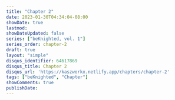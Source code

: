 ```yaml
---
title: "Chapter 2"
date: 2023-01-30T04:34:04-08:00
showDate: true
lastmod:
showDateUpdated: false
series: ["beKnighted, vol. 1"]
series_order: chapter-2
draft: true
layout: "simple"
disqus_identifier: 64617869
disqus_title: Chapter 2
disqus_url: 'https://kaszworkx.netlify.app/chapters/chapter-2'
tags: ["beKnighted", "Chapter"]
showComments: true
publishDate:
---
```


